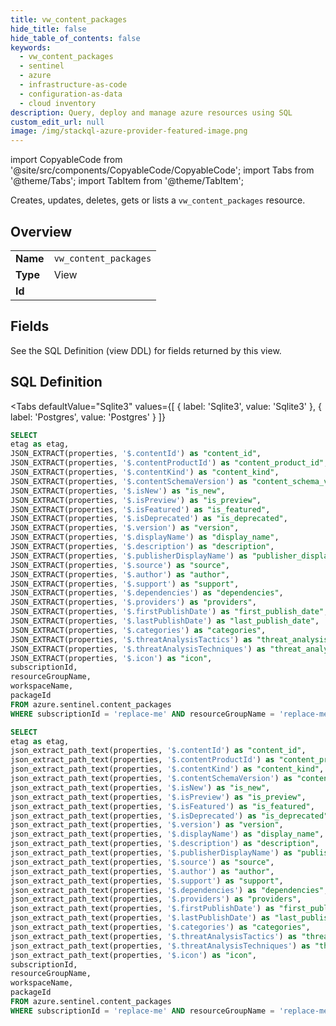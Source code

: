 ```yaml
--- 
title: vw_content_packages
hide_title: false
hide_table_of_contents: false
keywords:
  - vw_content_packages
  - sentinel
  - azure
  - infrastructure-as-code
  - configuration-as-data
  - cloud inventory
description: Query, deploy and manage azure resources using SQL
custom_edit_url: null
image: /img/stackql-azure-provider-featured-image.png
---
```


import CopyableCode from '@site/src/components/CopyableCode/CopyableCode';
import Tabs from '@theme/Tabs';
import TabItem from '@theme/TabItem';

Creates, updates, deletes, gets or lists a <code>vw_content_packages</code> resource.

## Overview
<table><tbody>
<tr><td><b>Name</b></td><td><code>vw_content_packages</code></td></tr>
<tr><td><b>Type</b></td><td>View</td></tr>
<tr><td><b>Id</b></td><td><CopyableCode code="azure.sentinel.vw_content_packages" /></td></tr>
</tbody></table>

## Fields

See the SQL Definition (view DDL) for fields returned by this view.

## SQL Definition

<Tabs
defaultValue="Sqlite3"
values={[
{ label: 'Sqlite3', value: 'Sqlite3' },
{ label: 'Postgres', value: 'Postgres' }
]}
>
<TabItem value="Sqlite3">

```sql
SELECT
etag as etag,
JSON_EXTRACT(properties, '$.contentId') as "content_id",
JSON_EXTRACT(properties, '$.contentProductId') as "content_product_id",
JSON_EXTRACT(properties, '$.contentKind') as "content_kind",
JSON_EXTRACT(properties, '$.contentSchemaVersion') as "content_schema_version",
JSON_EXTRACT(properties, '$.isNew') as "is_new",
JSON_EXTRACT(properties, '$.isPreview') as "is_preview",
JSON_EXTRACT(properties, '$.isFeatured') as "is_featured",
JSON_EXTRACT(properties, '$.isDeprecated') as "is_deprecated",
JSON_EXTRACT(properties, '$.version') as "version",
JSON_EXTRACT(properties, '$.displayName') as "display_name",
JSON_EXTRACT(properties, '$.description') as "description",
JSON_EXTRACT(properties, '$.publisherDisplayName') as "publisher_display_name",
JSON_EXTRACT(properties, '$.source') as "source",
JSON_EXTRACT(properties, '$.author') as "author",
JSON_EXTRACT(properties, '$.support') as "support",
JSON_EXTRACT(properties, '$.dependencies') as "dependencies",
JSON_EXTRACT(properties, '$.providers') as "providers",
JSON_EXTRACT(properties, '$.firstPublishDate') as "first_publish_date",
JSON_EXTRACT(properties, '$.lastPublishDate') as "last_publish_date",
JSON_EXTRACT(properties, '$.categories') as "categories",
JSON_EXTRACT(properties, '$.threatAnalysisTactics') as "threat_analysis_tactics",
JSON_EXTRACT(properties, '$.threatAnalysisTechniques') as "threat_analysis_techniques",
JSON_EXTRACT(properties, '$.icon') as "icon",
subscriptionId,
resourceGroupName,
workspaceName,
packageId
FROM azure.sentinel.content_packages
WHERE subscriptionId = 'replace-me' AND resourceGroupName = 'replace-me' AND workspaceName = 'replace-me';
```

</TabItem>
<TabItem value="Postgres">

```sql
SELECT
etag as etag,
json_extract_path_text(properties, '$.contentId') as "content_id",
json_extract_path_text(properties, '$.contentProductId') as "content_product_id",
json_extract_path_text(properties, '$.contentKind') as "content_kind",
json_extract_path_text(properties, '$.contentSchemaVersion') as "content_schema_version",
json_extract_path_text(properties, '$.isNew') as "is_new",
json_extract_path_text(properties, '$.isPreview') as "is_preview",
json_extract_path_text(properties, '$.isFeatured') as "is_featured",
json_extract_path_text(properties, '$.isDeprecated') as "is_deprecated",
json_extract_path_text(properties, '$.version') as "version",
json_extract_path_text(properties, '$.displayName') as "display_name",
json_extract_path_text(properties, '$.description') as "description",
json_extract_path_text(properties, '$.publisherDisplayName') as "publisher_display_name",
json_extract_path_text(properties, '$.source') as "source",
json_extract_path_text(properties, '$.author') as "author",
json_extract_path_text(properties, '$.support') as "support",
json_extract_path_text(properties, '$.dependencies') as "dependencies",
json_extract_path_text(properties, '$.providers') as "providers",
json_extract_path_text(properties, '$.firstPublishDate') as "first_publish_date",
json_extract_path_text(properties, '$.lastPublishDate') as "last_publish_date",
json_extract_path_text(properties, '$.categories') as "categories",
json_extract_path_text(properties, '$.threatAnalysisTactics') as "threat_analysis_tactics",
json_extract_path_text(properties, '$.threatAnalysisTechniques') as "threat_analysis_techniques",
json_extract_path_text(properties, '$.icon') as "icon",
subscriptionId,
resourceGroupName,
workspaceName,
packageId
FROM azure.sentinel.content_packages
WHERE subscriptionId = 'replace-me' AND resourceGroupName = 'replace-me' AND workspaceName = 'replace-me';
```

</TabItem>
</Tabs>
